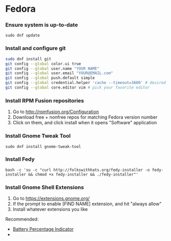 # Fedora

### Ensure system is up-to-date
```sudo dnf update```

### Install and configure git
```zsh
sudo dnf install git
git config --global color.ui true
git config --global user.name "YOUR NAME"
git config --global user.email "YOUR@EMAIL.com"
git config --global push.default simple
git config --global credential.helper 'cache --timeout=3600' # desired cache timeout in seconds
git config --global core.editor vim # pick your favorite editor
```

### Install RPM Fusion repositories
1. Go to http://rpmfusion.org/Configuration
2. Download free + nonfree repos for matching Fedora version number
3. Click on them, and click install when it opens "Software" application

### Install Gnome Tweak Tool
```sudo dnf install gnome-tweak-tool```

### Install Fedy
```bash -c 'su -c "curl http://folkswithhats.org/fedy-installer -o fedy-installer && chmod +x fedy-installer && ./fedy-installer"'```

### Install Gnome Shell Extensions
1. Go to https://extensions.gnome.org/
2. If the prompt to enable [FIND NAME] extension, and hit "always allow"
3. Install whatever extensions you like

Recommended:
* [Battery Percentage Indicator](https://extensions.gnome.org/extension/23/battery-percentage-indicator/)
* 

